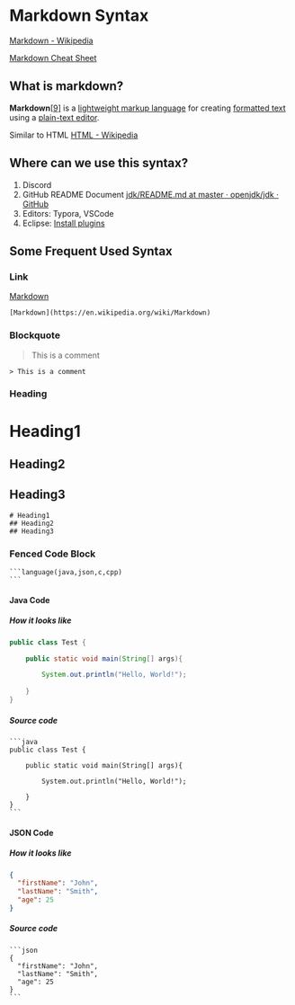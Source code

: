 # Markdown Syntax

[Markdown - Wikipedia](https://en.wikipedia.org/wiki/Markdown)

[Markdown Cheat Sheet](https://www.markdownguide.org/cheat-sheet/)



## What is markdown?

**Markdown**[[9\]](https://en.wikipedia.org/wiki/Markdown#cite_note-philosophy-9) is a [lightweight markup language](https://en.wikipedia.org/wiki/Lightweight_markup_language) for creating [formatted text](https://en.wikipedia.org/wiki/Formatted_text) using a [plain-text editor](https://en.wikipedia.org/wiki/Text_editor).

Similar to HTML [HTML - Wikipedia](https://en.m.wikipedia.org/wiki/HTML)



## Where can we use this syntax?

1. Discord
2. GitHub README Document [jdk/README.md at master · openjdk/jdk · GitHub](https://github.com/openjdk/jdk/blob/master/README.md)
3. Editors: Typora, VSCode
4. Eclipse: [Install plugins](https://marketplace.eclipse.org/content/markdown-text-editor)



## Some Frequent Used Syntax

### Link

[Markdown](https://en.wikipedia.org/wiki/Markdown)

```
[Markdown](https://en.wikipedia.org/wiki/Markdown)
```



### Blockquote

> This is a comment

```
> This is a comment
```





### Heading

# Heading1
## Heading2
## Heading3

```
# Heading1
## Heading2
## Heading3
```



### Fenced Code Block

````
```language(java,json,c,cpp)
```
````



#### Java Code

##### How it looks like

```java
public class Test {

	public static void main(String[] args){

		System.out.println("Hello, World!");
	
	}
}
```

##### Source code

````
```java
public class Test {

	public static void main(String[] args){

		System.out.println("Hello, World!");
	
	}
}
```
````



#### JSON Code

##### How it looks like

```json
{
  "firstName": "John",
  "lastName": "Smith",
  "age": 25
}
```

##### Source code

````
```json
{
  "firstName": "John",
  "lastName": "Smith",
  "age": 25
}
```
````